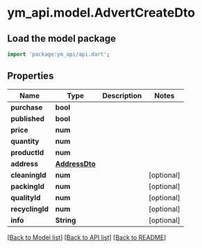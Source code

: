 # ym_api.model.AdvertCreateDto

## Load the model package
```dart
import 'package:ym_api/api.dart';
```

## Properties
Name | Type | Description | Notes
------------ | ------------- | ------------- | -------------
**purchase** | **bool** |  | 
**published** | **bool** |  | 
**price** | **num** |  | 
**quantity** | **num** |  | 
**productId** | **num** |  | 
**address** | [**AddressDto**](AddressDto.md) |  | 
**cleaningId** | **num** |  | [optional] 
**packingId** | **num** |  | [optional] 
**qualityId** | **num** |  | [optional] 
**recyclingId** | **num** |  | [optional] 
**info** | **String** |  | [optional] 

[[Back to Model list]](../README.md#documentation-for-models) [[Back to API list]](../README.md#documentation-for-api-endpoints) [[Back to README]](../README.md)



